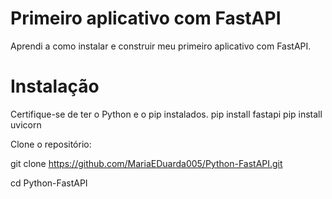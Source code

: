 # Primeiro aplicativo com FastAPI

Aprendi a como instalar e construir meu primeiro aplicativo com FastAPI.

# Instalação

Certifique-se de ter o Python e o pip instalados. 
pip install fastapi
pip install uvicorn

Clone o repositório:

git clone https://github.com/MariaEDuarda005/Python-FastAPI.git

cd Python-FastAPI
